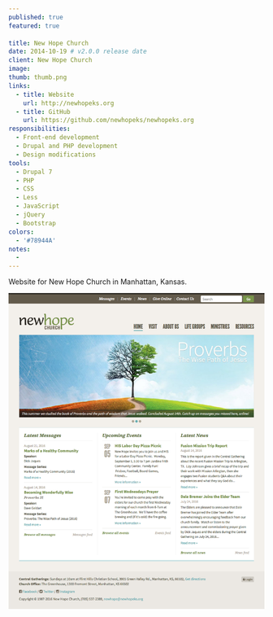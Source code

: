 ```yaml
---
published: true
featured: true

title: New Hope Church
date: 2014-10-19 # v2.0.0 release date
client: New Hope Church
image:
thumb: thumb.png
links:
  - title: Website
    url: http://newhopeks.org
  - title: GitHub
    url: https://github.com/newhopeks/newhopeks.org
responsibilities:
  - Front-end development
  - Drupal and PHP development
  - Design modifications
tools:
  - Drupal 7
  - PHP
  - CSS
  - Less
  - JavaScript
  - jQuery
  - Bootstrap
colors:
  - '#78944A'
notes:
  -
---
```


Website for New Hope Church in Manhattan, Kansas.

<div class="project-img">
  <img src="image.png" alt="New Hope Church website screenshot">
</div>
